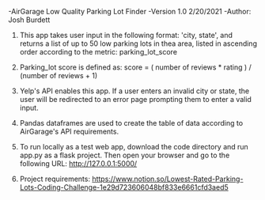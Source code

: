 -AirGarage Low Quality Parking Lot Finder 
-Version 1.0 2/20/2021
-Author: Josh Burdett

1. This app takes user input in the following format: 'city, state', and returns a list of up to 50 low 
parking lots in thea area, listed in ascending order according to the metric: parking_lot_score

2. Parking_lot score is defined as: score = ( number of reviews * rating ) / (number of reviews + 1)

3. Yelp's API enables this app.  If a user enters an invalid city or state, the user will be redirected to an error 
page prompting them to enter a valid input.

4. Pandas dataframes are used to create the table of data according to AirGarage's API requirements. 

5. To run locally as a test web app, download the code directory and run app.py as a flask project.  Then open your browser and 
go to the following URL: http://127.0.0.1:5000/

6. Project requirements: https://www.notion.so/Lowest-Rated-Parking-Lots-Coding-Challenge-1e29d723606048bf833e6661cfd3aed5
